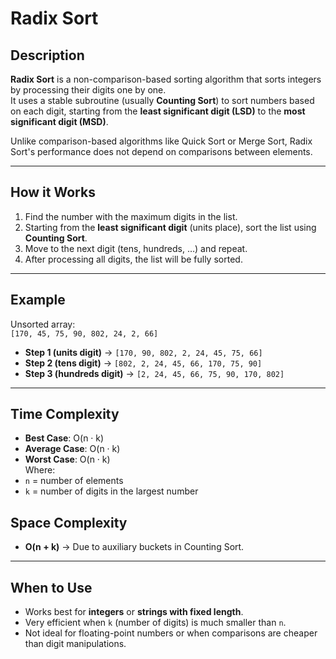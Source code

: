 # Radix Sort

## Description
**Radix Sort** is a non-comparison-based sorting algorithm that sorts integers by processing their digits one by one.  
It uses a stable subroutine (usually **Counting Sort**) to sort numbers based on each digit, starting from the **least significant digit (LSD)** to the **most significant digit (MSD)**.

Unlike comparison-based algorithms like Quick Sort or Merge Sort, Radix Sort's performance does not depend on comparisons between elements.

---

## How it Works
1. Find the number with the maximum digits in the list.  
2. Starting from the **least significant digit** (units place), sort the list using **Counting Sort**.  
3. Move to the next digit (tens, hundreds, …) and repeat.  
4. After processing all digits, the list will be fully sorted.  

---

## Example
Unsorted array:  
`[170, 45, 75, 90, 802, 24, 2, 66]`

- **Step 1 (units digit)** → `[170, 90, 802, 2, 24, 45, 75, 66]`  
- **Step 2 (tens digit)** → `[802, 2, 24, 45, 66, 170, 75, 90]`  
- **Step 3 (hundreds digit)** → `[2, 24, 45, 66, 75, 90, 170, 802]`

---

## Time Complexity
- **Best Case**: O(n · k)  
- **Average Case**: O(n · k)  
- **Worst Case**: O(n · k)  
Where:  
- `n` = number of elements  
- `k` = number of digits in the largest number  

## Space Complexity
- **O(n + k)** → Due to auxiliary buckets in Counting Sort.  

---

## When to Use
- Works best for **integers** or **strings with fixed length**.  
- Very efficient when `k` (number of digits) is much smaller than `n`.  
- Not ideal for floating-point numbers or when comparisons are cheaper than digit manipulations.
